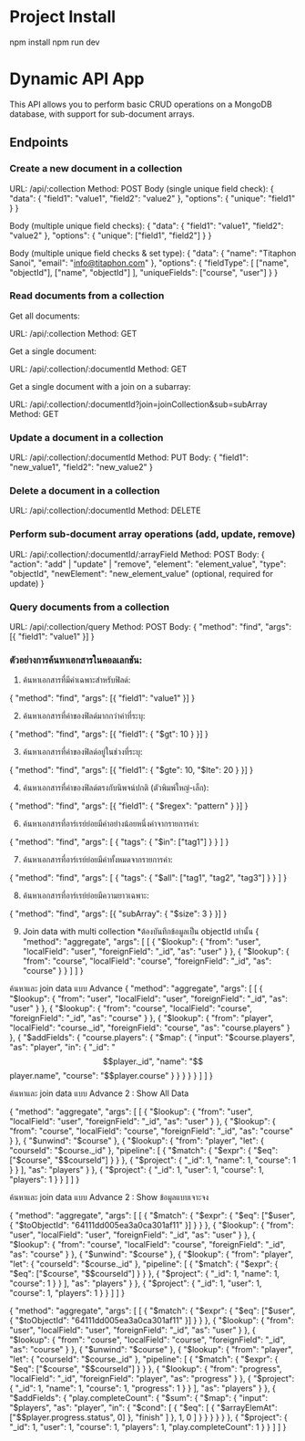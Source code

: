 # Project Install

npm install
npm run dev

# Dynamic API App

This API allows you to perform basic CRUD operations on a MongoDB database, with support for sub-document arrays.

## Endpoints

### Create a new document in a collection

URL: /api/:collection
Method: POST
Body (single unique field check):
{
  "data": {
    "field1": "value1",
    "field2": "value2"
  },
  "options": {
    "unique": "field1"
  }
}

Body (multiple unique field checks):
{
  "data": {
    "field1": "value1",
    "field2": "value2"
  },
  "options": {
    "unique": ["field1", "field2"]
  }
}

Body (multiple unique field checks & set type):
{
  "data": {
    "name": "Titaphon Sanoi",
    "email": "info@titaphon.com"
  },
  "options": {
    "fieldType": [
      ["name", "objectId"],
      ["name", "objectId"]
    ],
    "uniqueFields": ["course", "user"]
  }
}

### Read documents from a collection

Get all documents:

URL: /api/:collection
Method: GET

Get a single document:

URL: /api/:collection/:documentId
Method: GET

Get a single document with a join on a subarray:

URL: /api/:collection/:documentId?join=joinCollection&sub=subArray
Method: GET

### Update a document in a collection

URL: /api/:collection/:documentId
Method: PUT
Body:
{
  "field1": "new_value1",
  "field2": "new_value2"
}

### Delete a document in a collection

URL: /api/:collection/:documentId
Method: DELETE

### Perform sub-document array operations (add, update, remove)

URL: /api/:collection/:documentId/:arrayField
Method: POST
Body:
{
  "action": "add" | "update" | "remove",
  "element": "element_value",
  "type": "objectId",
  "newElement": "new_element_value" (optional, required for update)
}

### Query documents from a collection

URL: /api/:collection/query
Method: POST
Body:
{
  "method": "find",
  "args": [{ "field1": "value1" }]
}

### ตัวอย่างการค้นหาเอกสารในคอลเลกชัน:

1. ค้นหาเอกสารที่มีค่าเฉพาะสำหรับฟิลด์:

{
  "method": "find",
  "args": [{ "field1": "value1" }]
}

2. ค้นหาเอกสารที่ค่าของฟิลด์มากกว่าค่าที่ระบุ:

{
  "method": "find",
  "args": [{ "field1": { "$gt": 10 } }]
}

3. ค้นหาเอกสารที่ค่าของฟิลด์อยู่ในช่วงที่ระบุ:

{
  "method": "find",
  "args": [{ "field1": { "$gte": 10, "$lte": 20 } }]
}

4. ค้นหาเอกสารที่ค่าของฟิลด์ตรงกับนิพจน์ปกติ (ตัวพิมพ์ใหญ่-เล็ก):

{
  "method": "find",
  "args": [{ "field1": { "$regex": "pattern" } }]
}

6. ค้นหาเอกสารที่อาร์เรย์ย่อยมีค่าอย่างน้อยหนึ่งค่าจากรายการค่า:

{
  "method": "find",
  "args": [
    {
      "tags": {
        "$in": ["tag1"]
      }
    }
  ]
}

7. ค้นหาเอกสารที่อาร์เรย์ย่อยมีค่าทั้งหมดจากรายการค่า:

{
  "method": "find",
  "args": [
    {
      "tags": {
        "$all": ["tag1", "tag2", "tag3"]
      }
    }
  ]
}

8. ค้นหาเอกสารที่อาร์เรย์ย่อยมีความยาวเฉพาะ:

{
  "method": "find",
  "args": [{ "subArray": { "$size": 3 } }]
}

9. Join data with multi collection *ต้องบันทึกข้อมูลเป็น objectId เท่านั้น
{
  "method": "aggregate",
  "args": [
    [
      {
        "$lookup": {
          "from": "user",
          "localField": "user",
          "foreignField": "_id",
          "as": "user"
        }
      },
      {
        "$lookup": {
          "from": "course",
          "localField": "course",
          "foreignField": "_id",
          "as": "course"
        }
      }
    ]
  ]
}

ค้นหาและ join data แบบ Advance
{
  "method": "aggregate",
  "args": [
    [
      {
        "$lookup": {
          "from": "user",
          "localField": "user",
          "foreignField": "_id",
          "as": "user"
        }
      },
      {
        "$lookup": {
          "from": "course",
          "localField": "course",
          "foreignField": "_id",
          "as": "course"
        }
      },
      {
        "$lookup": {
          "from": "player",
          "localField": "course._id",
          "foreignField": "course",
          "as": "course.players"
        }
      },
      {
        "$addFields": {
          "course.players": {
            "$map": {
              "input": "$course.players",
              "as": "player",
              "in": {
                "_id": "$$player._id",
                "name": "$$player.name",
                "course": "$$player.course"
              }
            }
          }
        }
      }
    ]
  ]
}

ค้นหาและ join data แบบ Advance 2 : Show All Data

{
  "method": "aggregate",
  "args": [
    [
      {
        "$lookup": {
          "from": "user",
          "localField": "user",
          "foreignField": "_id",
          "as": "user"
        }
      },
      {
        "$lookup": {
          "from": "course",
          "localField": "course",
          "foreignField": "_id",
          "as": "course"
        }
      },
      {
        "$unwind": "$course"
      },
      {
        "$lookup": {
          "from": "player",
          "let": { "courseId": "$course._id" },
          "pipeline": [
            {
              "$match": {
                "$expr": {
                  "$eq": ["$course", "$$courseId"]
                }
              }
            },
            {
              "$project": {
                "_id": 1,
                "name": 1,
                "course": 1
              }
            }
          ],
          "as": "players"
        }
      },
      {
        "$project": {
          "_id": 1,
          "user": 1,
          "course": 1,
          "players": 1
        }
      }
    ]
  ]
}

ค้นหาและ join data แบบ Advance 2 : Show ข้อมูลแบบเจาะจง

{
  "method": "aggregate",
  "args": [
    [
       {
        "$match": {
          "$expr": {
            "$eq": ["$user", { "$toObjectId": "64111dd005ea3a0ca301af11" }]
          }
        }
      },
      {
        "$lookup": {
          "from": "user",
          "localField": "user",
          "foreignField": "_id",
          "as": "user"
        }
      },
      {
        "$lookup": {
          "from": "course",
          "localField": "course",
          "foreignField": "_id",
          "as": "course"
        }
      },
      {
        "$unwind": "$course"
      },
      {
        "$lookup": {
          "from": "player",
          "let": { "courseId": "$course._id" },
          "pipeline": [
            {
              "$match": {
                "$expr": {
                  "$eq": ["$course", "$$courseId"]
                }
              }
            },
            {
              "$project": {
                "_id": 1,
                "name": 1,
                "course": 1
              }
            }
          ],
          "as": "players"
        }
      },
      {
        "$project": {
          "_id": 1,
          "user": 1,
          "course": 1,
          "players": 1
        }
      }
    ]
  ]
}


{
  "method": "aggregate",
  "args": [
    [
      {
        "$match": {
          "$expr": {
            "$eq": ["$user", { "$toObjectId": "64111dd005ea3a0ca301af11" }]
          }
        }
      },
      {
        "$lookup": {
          "from": "user",
          "localField": "user",
          "foreignField": "_id",
          "as": "user"
        }
      },
      {
        "$lookup": {
          "from": "course",
          "localField": "course",
          "foreignField": "_id",
          "as": "course"
        }
      },
      {
        "$unwind": "$course"
      },
      {
        "$lookup": {
          "from": "player",
          "let": { "courseId": "$course._id" },
          "pipeline": [
            {
              "$match": {
                "$expr": {
                  "$eq": ["$course", "$$courseId"]
                }
              }
            },
            {
              "$lookup": {
                "from": "progress",
                "localField": "_id",
                "foreignField": "player",
                "as": "progress"
              }
            },
            {
              "$project": {
                "_id": 1,
                "name": 1,
                "course": 1,
                "progress": 1
              }
            }
          ],
          "as": "players"
        }
      },
      {
        "$addFields": {
          "play.completeCount": {
            "$sum": {
              "$map": {
                "input": "$players",
                "as": "player",
                "in": {
                  "$cond": [
                    {
                      "$eq": [
                        { "$arrayElemAt": ["$$player.progress.status", 0] },
                        "finish"
                      ]
                    },
                    1,
                    0
                  ]
                }
              }
            }
          }
        }
      },
      {
        "$project": {
          "_id": 1,
          "user": 1,
          "course": 1,
          "players": 1,
          "play.completeCount": 1
        }
      }
    ]
  ]
}
